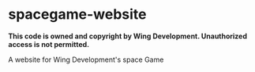 # spacegame-website

**This code is owned and copyright by Wing Development. Unauthorized access is not permitted.**

A website for Wing Development's space Game
